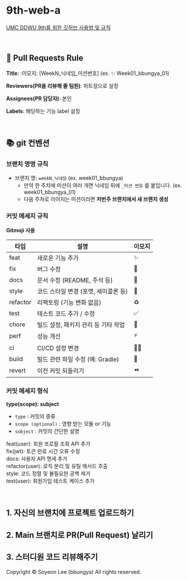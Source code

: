 # 9th-web-a
[UMC DDWU 9th를 위한 깃허브 사용법 및 규칙](https://makeus-challenge.notion.site/26fb57f4596b80e78684e241677067b5)

<br>

## 🌱 Pull Requests Rule

**Title**: :이모지: [WeekN_닉네임_미션번호] 
	(ex. ✨ Week01_bbungya_01)

**Reviewers(PR을 리뷰해 줄 팀원)**: 파트장으로 설정

**Assignees(PR 담당자)**: 본인

**Labels**: 해당하는 기능 label 설정

<br/>

## 📚 <span id="git-컨벤션">git 컨벤션</span>
### 브랜치 명명 규칙 
- 브랜치 명: `weekN_닉네임` (ex. week01_bbungya)
    - 만약 한 주차에 미션이 여러 개면 닉네임 뒤에 `_미션 번호` 를 붙입니다. (ex. week01_bbungya_01)
    - 다음 주차로 이어지는 미션이라면 **저번주 브랜치에서 새 브랜치 생성**

### 커밋 메세지 규칙 
**Gitmoji 사용**
  
| **타입** | **설명** | **이모지** |
| --- | --- | --- |
| feat | 새로운 기능 추가 | ✨ |
| fix | 버그 수정 | 🐛 |
| docs | 문서 수정 (README, 주석 등) |  📝 |
| style | 코드 스타일 변경 (포맷, 세미콜론 등) | 🎨 |
| refactor | 리팩토링 (기능 변화 없음) | ♻️ |
| test | 테스트 코드 추가 / 수정 | ✅ |
| chore | 빌드 설정, 패키지 관리 등 기타 작업 | 🧽 |
| perf | 성능 개선 | ⚡ |
| ci | CI/CD 설정 변경 | 👷🏻 |
| build | 빌드 관련 파일 수정 (예: Gradle) | 🌱 |
| revert | 이전 커밋 되돌리기 | ⏪ |

### 커밋 메세지 형식 
**type(scope): subject**

- `type` : 커밋의 종류
- `scope (optional)` : 영향 받는 모듈 or 기능
- `subject` : 커밋의 간단한 설명

feat(user): 회원 프로필 조회 API 추가 <br>
fix(jwt): 토큰 만료 시간 오류 수정 <br>
docs: 사용자 API 명세 추가<br>
refactor(user): 로직 분리 및 유틸 메서드 추출<br>
style: 코드 정렬 및 불필요한 공백 제거<br>
test(user): 회원가입 테스트 케이스 추가<br>

<br>

## 1. 자신의 브랜치에 프로젝트 업로드하기

## 2. Main 브랜치로 PR(Pull Request) 날리기

## 3. 스터디원 코드 리뷰해주기

Copyright © Soyeon Lee (bbungya) All rights reserved.
